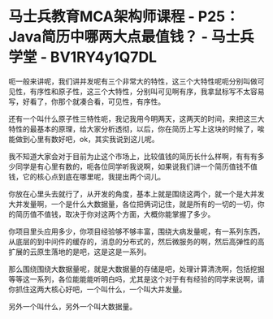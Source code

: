 # 马士兵教育MCA架构师课程 - P25：Java简历中哪两大点最值钱？ - 马士兵学堂 - BV1RY4y1Q7DL

呃一般来讲呢，我们讲并发呢有三个非常大的特性，这三个大特性呢呃分别叫做可见性，有序性和原子性，这三个大特性，分别叫可见啊有序，我拿鼠标写不太容易写，好看了，你那个就凑合看，可见性，有序性。

还有一个叫什么原子性三特性呃，我记我用今明两天，这两天的时间，来把这三大特性的最基本的原理，给大家分析透彻，以后，你在简历上写上这块的时候了，唉能做到心里有数好吧，ok，其实我说到这儿呢。

我不知道大家会对于目前为止这个市场上，比较值钱的简历长什么样啊，有有有多少同学是有心里有数的，呃各位同学听我说啊，如果说我们讲一个简历值钱不值钱，它的核心点到底在哪里呢，我提出两个词儿。

你放在心里头去就行了，从开发的角度，基本上就是围绕这两个，就一个是大并发大并发量啊，一个是什么大数据量，各位把俩词记住，就是所有的一切的一切，你的简历值不值钱，取决于你对这两个方面，大概你能掌握了多少。

你项目里头应用多少，你项目经验够不够丰富，围绕大病发量呢，有一系列东西，从底层的到中间件的缓存的，消息的分布式的，然后微服务的啊，然后高弹性的高扩展的云原生落地的是吧，这是这是一系列。

那么围绕围绕大数据量呢，就是大数据量的存储是吧，处理计算清洗啊，包括挖掘等等这一系列，各位能能能听明白吗，尤其是这个对于有有经验的同学来说啊，请你抓住这两大核心好吧，一个叫什么，一个叫大并发量。

另外一个叫什么，另外一个叫大数据量。